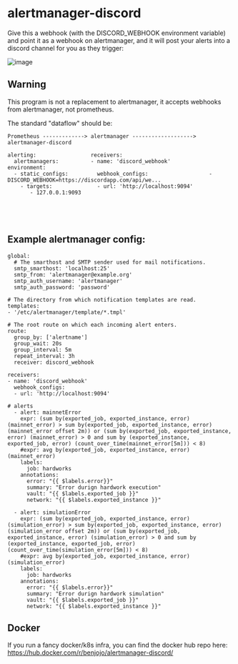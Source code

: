 alertmanager-discord
===

Give this a webhook (with the DISCORD_WEBHOOK environment variable) and point it as a webhook on alertmanager, and it will post your alerts into a discord channel for you as they trigger:

![image](https://user-images.githubusercontent.com/74717373/149844720-16fb4a52-9109-4b4b-8c4d-d49b57c44660.png)

## Warning

This program is not a replacement to alertmanager, it accepts webhooks from alertmanager, not prometheus.

The standard "dataflow" should be:

```
Prometheus -------------> alertmanager -------------------> alertmanager-discord

alerting:                 receivers:                         
  alertmanagers:          - name: 'discord_webhook'         environment:
  - static_configs:         webhook_configs:                   - DISCORD_WEBHOOK=https://discordapp.com/api/we...
    - targets:              - url: 'http://localhost:9094'  
       - 127.0.0.1:9093   





```

## Example alertmanager config:

```
global:
  # The smarthost and SMTP sender used for mail notifications.
  smtp_smarthost: 'localhost:25'
  smtp_from: 'alertmanager@example.org'
  smtp_auth_username: 'alertmanager'
  smtp_auth_password: 'password'

# The directory from which notification templates are read.
templates: 
- '/etc/alertmanager/template/*.tmpl'

# The root route on which each incoming alert enters.
route:
  group_by: ['alertname']
  group_wait: 20s
  group_interval: 5m
  repeat_interval: 3h 
  receiver: discord_webhook

receivers:
- name: 'discord_webhook'
  webhook_configs:
  - url: 'http://localhost:9094'

# alerts
  - alert: mainnetError
    expr: (sum by(exported_job, exported_instance, error) (mainnet_error) > sum by(exported_job, exported_instance, error) (mainnet_error offset 2m)) or (sum by(exported_job, exported_instance, error) (mainnet_error) > 0 and sum by (exported_instance, exported_job, error) (count_over_time(mainnet_error[5m])) < 8)
    #expr: avg by(exported_job, exported_instance, error) (mainnet_error)
    labels:
      job: hardworks
    annotations:
      error: "{{ $labels.error}}"
      summary: "Error durign hardwork execution"
      vault: "{{ $labels.exported_job }}"
      network: "{{ $labels.exported_instance }}"

  - alert: simulationError
    expr: (sum by(exported_job, exported_instance, error) (simulation_error) > sum by(exported_job, exported_instance, error) (simulation_error offset 2m)) or (sum by(exported_job, exported_instance, error) (simulation_error) > 0 and sum by (exported_instance, exported_job, error) (count_over_time(simulation_error[5m])) < 8) 
    #expr: avg by(exported_job, exported_instance, error) (simulation_error)
    labels:
      job: hardworks
    annotations:
      error: "{{ $labels.error}}"
      summary: "Error durign hardwork simulation"
      vault: "{{ $labels.exported_job }}"
      network: "{{ $labels.exported_instance }}"

```

## Docker

If you run a fancy docker/k8s infra, you can find the docker hub repo here: https://hub.docker.com/r/benjojo/alertmanager-discord/
